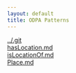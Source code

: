 ```yaml
---
layout: default
title: ODPA Patterns
---
```

  
[../.git](../.git)  
[hasLocation.md](../LCA_Pattern/hasLocation)  
[isLocationOf.md](../Place/isLocationOf)  
[Place.md](../Place)  
